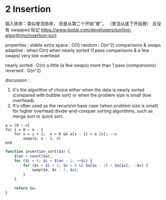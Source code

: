 # 2 Insertion

插入排序：类似冒泡排序，
但是从第二个开始“冒”，
（冒泡从底下开始冒）
且没有 swapped 标记
https://www.toptal.com/developers/sorting-algorithms/insertion-sort

properties :
    stable
    extra space : O(1)
    random : O(n^2) comparisons & swaps
    adaptive : when O(n) when nearly sorted
        (1 pass comparisons & a few swaps)
    very low overhead

nearly sorted : O(n) a little (a few swaps) more than 1 pass (comparisons)
reversed : O(n^2)

discussion :

1. It's the algorithm of choice either
    when the data is nearly sorted (compared with bubble sort)
    or when the problem size is small (low overhead).
2. It's often used as the recursive base case (when problem size is small)
    for higher overhead divide-and-conquer sorting algorithms,
    such as merge sort or quick sort.

``` pseudo code
a = [0 ~ n]
for i = 0 ~ n - 1
    for x = i + 1;  x > 0 && a[x - 1] > a [x]; --x
        swap(a, x - 1, x)
end
```

``` php
function insertion_sort($a) {
    $len = count($a);
    for ($i = 0; $i < $len - 1; ++$i) {
        for ($x = $i + 1; $x > 0 && $a[$x - 1] > $a[$x]; --$x) {
            swap($a, $x - 1, $x);
        }
    }

    return $a;
}
```